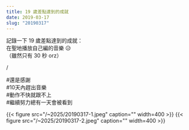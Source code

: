 ```yaml
---
title: 19 歲差點達到的成就
date: 2019-03-17
slug: "20190317"
---
```


記錄一下 19 歲差點達到的成就：\
在聖地播放自己編的音樂 😥\
（雖然只有 30 秒 orz）

/

#還是感謝\
#10天內趕出音樂\
#動作不快就跟不上\
#繼續努力總有一天會被看到

{{< figure src="/~2025/20190317-1.jpeg" caption="" width=400 >}}
{{< figure src="/~2025/20190317-2.jpeg" caption="" width=400 >}}
